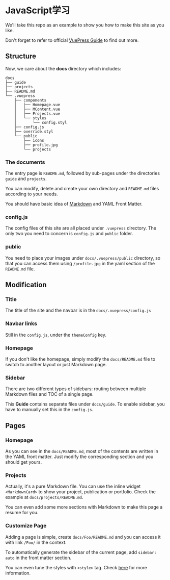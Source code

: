 # JavaScript学习

We'll take this repo as an example to show you how to make this site as you like.

Don't forget to refer to official [VuePress Guide](https://vuepress.vuejs.org/guide/) to find out more.

## Structure

Now, we care about the **docs** directory which includes:

```
docs
├── guide
├── projects
├── README.md
└── .vuepress
    ├── components
    │   ├── Homepage.vue
    │   ├── MContent.vue
    │   ├── Projects.vue
    │   └── styles
    │       └── config.styl
    ├── config.js
    ├── override.styl
    └── public
        ├── icons
        ├── profile.jpg
        └── projects
```

### The documents

The entry page is `README.md`, followed by sub-pages under the directories `guide` and `projects`.

You can modify, delete and create your own directory and `README.md` files according to your needs.

You should have basic idea of [Markdown](https://guides.github.com/features/mastering-markdown/) and YAML Front Matter.

### config.js

The config files of this site are all placed under `.vuepress` directory. The only two you need to concern is `config.js` and `public` folder.

### public

You need to place your images under `docs/.vuepress/public` directory, so that you can access them using `/profile.jpg` in the yaml section of the `README.md` file.

## Modification

### Title

The title of the site and the navbar is in the `docs/.vuepress/config.js`

### Navbar links

Still in the `config.js`, under the `themeConfig` key.

### Homepage

If you don't like the homepage, simply modify the `docs/README.md` file to switch to another layout or just Markdown page.

### Sidebar

There are two different types of sidebars: routing between multiple Markdown files and TOC of a single page.

This **Guide** contains separate files under `docs/guide`. To enable sidebar, you have to manually set this in the `config.js`.

## Pages

### Homepage

As you can see in the `docs/README.md`, most of the contents are written in the YAML front matter. Just modify the corresponding section and you should get yours.

### Projects

Actually, it's a pure Markdown file. You can use the inline widget `<MarkdownCard>` to show your project, publication or portfolio. Check the example at `docs/projects/README.md`.

You can even add some more sections with Markdown to make this page a resume for you.

### Customize Page

Adding a page is simple, create `docs/Foo/README.md` and you can access it with link `/Foo/` in the context.

To automatically generate the sidebar of the current page, add `sidebar: auto` in the front matter section.

You can even tune the styles with `<style>` tag. Check [here](https://vuepress.vuejs.org/guide/using-vue.html#using-pre-processors) for more information.